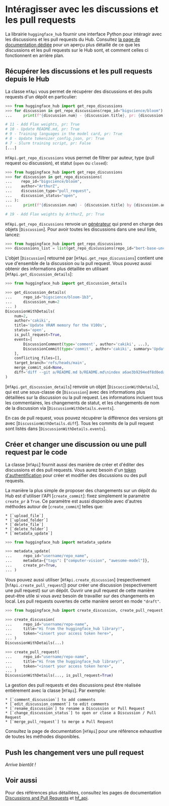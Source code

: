 <!--⚠️ Note that this file is in Markdown but contain specific syntax for our doc-builder (similar to MDX) that may not be
rendered properly in your Markdown viewer.
-->

# Intéragisser avec les discussions et les pull requests

La librairie `huggingface_hub` fournir une interface Python pour intéragir avec les discussions et les pull requests du Hub.
Consultez [la page de documentation dédiée](https://huggingface.co/docs/hub/repositories-pull-requests-discussions)
pour un aperçu plus détaillé de ce que les discussions et les pull requests sur le Hub sont, et comment celles ci
fonctionnent en arrière plan.

## Récupérer les discussions et les pull requests depuis le Hub

La classe `HfApi` vous permet de récupérer des discussions et des pulls requests d'un dépôt en particulier:

```python
>>> from huggingface_hub import get_repo_discussions
>>> for discussion in get_repo_discussions(repo_id="bigscience/bloom"):
...     print(f"{discussion.num} - {discussion.title}, pr: {discussion.is_pull_request}")

# 11 - Add Flax weights, pr: True
# 10 - Update README.md, pr: True
# 9 - Training languages in the model card, pr: True
# 8 - Update tokenizer_config.json, pr: True
# 7 - Slurm training script, pr: False
[...]
```

`HfApi.get_repo_discussions` vous permet de filtrer par auteur, type (pull request ou discussion), et statut (`open` ou `closed`):


```python
>>> from huggingface_hub import get_repo_discussions
>>> for discussion in get_repo_discussions(
...    repo_id="bigscience/bloom",
...    author="ArthurZ",
...    discussion_type="pull_request",
...    discussion_status="open",
... ):
...     print(f"{discussion.num} - {discussion.title} by {discussion.author}, pr: {discussion.is_pull_request}")

# 19 - Add Flax weights by ArthurZ, pr: True
```

`HfApi.get_repo_discussions` renvoie un [générateur](https://docs.python.org/3.7/howto/functional.html#generators) qui prend
en charge des objets [`Discussion`]. Pour avoir toutes les discussions dans une seul liste, lancez: 

```python
>>> from huggingface_hub import get_repo_discussions
>>> discussions_list = list(get_repo_discussions(repo_id="bert-base-uncased"))
```

L'objet [`Discussion`] retourné par [`HfApi.get_repo_discussions`] contient une vue d'ensemble de la discussion
ou la pull request. Vous pouvez aussi obtenir des informations plus détaillée en utilisant [`HfApi.get_discussion_details`]:

```python
>>> from huggingface_hub import get_discussion_details

>>> get_discussion_details(
...     repo_id="bigscience/bloom-1b3",
...     discussion_num=2
... )
DiscussionWithDetails(
    num=2,
    author='cakiki',
    title='Update VRAM memory for the V100s',
    status='open',
    is_pull_request=True,
    events=[
        DiscussionComment(type='comment', author='cakiki', ...),
        DiscussionCommit(type='commit', author='cakiki', summary='Update VRAM memory for the V100s', oid='1256f9d9a33fa8887e1c1bf0e09b4713da96773a', ...),
    ],
    conflicting_files=[],
    target_branch='refs/heads/main',
    merge_commit_oid=None,
    diff='diff --git a/README.md b/README.md\nindex a6ae3b9294edf8d0eda0d67c7780a10241242a7e..3a1814f212bc3f0d3cc8f74bdbd316de4ae7b9e3 100644\n--- a/README.md\n+++ b/README.md\n@@ -132,7 +132,7 [...]',
)
```

[`HfApi.get_discussion_details`] renvoie un objet [`DiscuccionWithDetails`], qui est une sous-classe de [`Discussion`]
avec des informations plus détaillées sur la discussion ou la pull request. Les informations incluent tous les commentaires,
les changements de statut, et les changements de nom de la discussion via [`DiscussionWithDetails.events`].

En cas de pull request, vous pouvez récupérer la différence des versions git avec [`DiscussionWithDetails.diff`]. Tous les
commits de la pull request sont listés dans [`DiscussionWithDetails.events`].


## Créer et changer une discussion ou une pull request par le code

La classe [`HfApi`] fournit aussi des manière de créer et d'éditer des discussions et 
des pull requests. Vous aurez besoin d'un [token d'authentification](https://huggingface.co/docs/hub/security-tokens)
pour créer et modifier des discussions ou des pull requests.

La manière la plus simple de proposer des changements sur un dépôt du Hub est d'utiliser l'API [`create_commit`]:
fixez simplement le paramètre `create_pr` à `True`. Ce paramètre est aussi disponible avec d'autres méthodes
autour de [`create_commit`] telles que:

    * [`upload_file`]
    * [`upload_folder`]
    * [`delete_file`]
    * [`delete_folder`]
    * [`metadata_update`]

```python
>>> from huggingface_hub import metadata_update

>>> metadata_update(
...     repo_id="username/repo_name",
...     metadata={"tags": ["computer-vision", "awesome-model"]},
...     create_pr=True,
... )
```

Vous pouvez aussi utiliser [`HfApi.create_discussion`] (respectivement [`hfApi.create_pull_request`]) pour créer une discussion (respectivement une pull
request) sur un dépôt. Ouvrir une pull request de cette manière peut-être utile si vous avez besoin de travailler sur des changements en local. Les
pull requests ouvertes de cette manière seront en mode `"draft"`.

```python
>>> from huggingface_hub import create_discussion, create_pull_request

>>> create_discussion(
...     repo_id="username/repo-name",
...     title="Hi from the huggingface_hub library!",
...     token="<insert your access token here>",
... )
DiscussionWithDetails(...)

>>> create_pull_request(
...     repo_id="username/repo-name",
...     title="Hi from the huggingface_hub library!",
...     token="<insert your access token here>",
... )
DiscussionWithDetails(..., is_pull_request=True)
```

La gestion des pull requests et des discussions peut être réalisée entièrement avec la classe [`HfApi`]. Par exemple:

    * [`comment_discussion`] to add comments
    * [`edit_discussion_comment`] to edit comments
    * [`rename_discussion`] to rename a Discussion or Pull Request 
    * [`change_discussion_status`] to open or close a Discussion / Pull Request 
    * [`merge_pull_request`] to merge a Pull Request 


Consultez la page de documentation [`HfApi`] pour une référence exhaustive de toutes les méthodes disponibles.

## Push les changement vers une pull request

*Arrive bientôt !*

## Voir aussi

Pour des références plus détaillées, consultez les pages de documentation [Discussions and Pull Requests](../package_reference/community) et [hf_api](../package_reference/hf_api).
